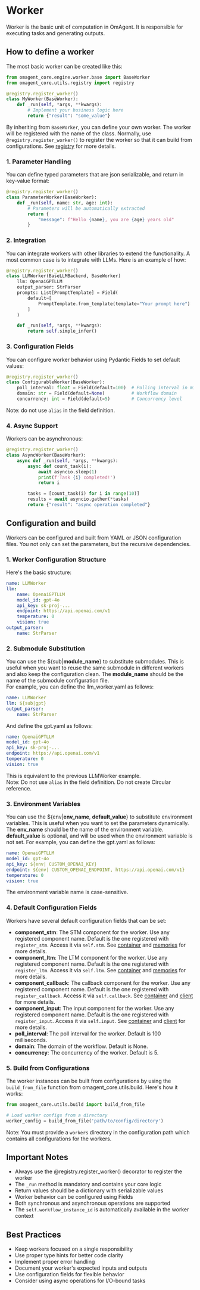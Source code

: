 # Worker
Worker is the basic unit of computation in OmAgent. It is responsible for executing tasks and generating outputs.  
## How to define a worker  
The most basic worker can be created like this:
```python
from omagent_core.engine.worker.base import BaseWorker
from omagent_core.utils.registry import registry

@registry.register_worker()
class MyWorker(BaseWorker):
    def _run(self, *args, **kwargs):
        # Implement your business logic here
        return {"result": "some_value"}
```
By inheriting from `BaseWorker`, you can define your own worker. The worker will be registered with the name of the class. Normally, use `@registry.register_worker()` to register the worker so that it can build from configurations. See [registry](./registry.md) for more details.

### 1. Parameter Handling
You can define typed parameters that are json serializable, and return in key-value format:
```python
@registry.register_worker()
class ParameterWorker(BaseWorker):
    def _run(self, name: str, age: int):
        # Parameters will be automatically extracted
        return {
            "message": f"Hello {name}, you are {age} years old"
        }
```

### 2. Integration
You can integrate workers with other libraries to extend the functionality. A most common case is to integrate with LLMs. Here is an example of how:
```python
@registry.register_worker()
class LLMWorker(BaseLLMBackend, BaseWorker)
    llm: OpenaiGPTLLM
    output_parser: StrParser
    prompts: List[PromptTemplate] = Field(
        default=[
            PromptTemplate.from_template(template="Your prompt here")
        ]
    )

    def _run(self, *args, **kwargs):
        return self.simple_infer()
```

### 3. Configuration Fields
You can configure worker behavior using Pydantic Fields to set default values:
```python
@registry.register_worker()
class ConfigurableWorker(BaseWorker):
    poll_interval: float = Field(default=100)  # Polling interval in milliseconds
    domain: str = Field(default=None)          # Workflow domain
    concurrency: int = Field(default=5)        # Concurrency level
```
Note: do not use ```alias``` in the field definition.

### 4. Async Support
Workers can be asynchronous:
```python
@registry.register_worker()
class AsyncWorker(BaseWorker):
    async def _run(self, *args, **kwargs):
        async def count_task(i):
            await asyncio.sleep(1)
            print(f'Task {i} completed!')
            return i

        tasks = [count_task(i) for i in range(10)]
        results = await asyncio.gather(*tasks)
        return {"result": "async operation completed"}
```

## Configuration and build  
Workers can be configured and built from YAML or JSON configuration files. You not only can set the parameters, but the recursive dependencies.
### 1. Worker Configuration Structure
Here's the basic structure:
```yaml
name: LLMWorker
llm:
    name: OpenaiGPTLLM
    model_id: gpt-4o
    api_key: sk-proj-...
    endpoint: https://api.openai.com/v1
    temperature: 0
    vision: true
output_parser:
    name: StrParser
```
### 2. Submodule Substitution
You can use the ${sub|**module_name**} to substitute submodules. This is useful when you want to reuse the same submodule in different workers and also keep the configuration clean. The **module_name** should be the name of the submodule configuration file.  
For example, you can define the llm_worker.yaml as follows:
```yaml
name: LLMWorker
llm: ${sub|gpt}
output_parser:
    name: StrParser
```
And define the gpt.yaml as follows:
```yaml
name: OpenaiGPTLLM
model_id: gpt-4o
api_key: sk-proj-...
endpoint: https://api.openai.com/v1
temperature: 0
vision: true
```
This is equivalent to the previous LLMWorker example.  
Note: Do not use ```alias``` in the field definition. Do not create Circular reference.

### 3. Environment Variables
You can use the ${env|**env_name**, **default_value**} to substitute environment variables. This is useful when you want to set the parameters dynamically. The **env_name** should be the name of the environment variable. **default_value** is optional, and will be used when the environment variable is not set.
For example, you can define the gpt.yaml as follows:
```yaml
name: OpenaiGPTLLM
model_id: gpt-4o
api_key: ${env| CUSTOM_OPENAI_KEY}
endpoint: ${env| CUSTOM_OPENAI_ENDPOINT, https://api.openai.com/v1}
temperature: 0
vision: true
```
The environment variable name is case-sensitive.

### 4. Default Configuration Fields
Workers have several default configuration fields that can be set:
- **component_stm**: The STM component for the worker. Use any registered component name. Default is the one registered with `register_stm`. Access it via `self.stm`. See [container](./container.md) and [memories](./memories.md) for more details.
- **component_ltm**: The LTM component for the worker. Use any registered component name. Default is the one registered with `register_ltm`. Access it via `self.ltm`. See [container](./container.md) and [memories](./memories.md) for more details.
- **component_callback**: The callback component for the worker. Use any registered component name. Default is the one registered with `register_callback`. Access it via `self.callback`. See [container](./container.md) and [client](./client.md) for more details.
- **component_input**: The input component for the worker. Use any registered component name. Default is the one registered with `register_input`. Access it via `self.input`. See [container](./container.md) and [client](./client.md) for more details.
- **poll_interval**: The poll interval for the worker. Default is 100 milliseconds.
- **domain**: The domain of the workflow. Default is None.
- **concurrency**: The concurrency of the worker. Default is 5.
  
### 5. Build from Configurations  
The worker instances can be built from configurations by using the ```build_from_file``` function from omagent_core.utils.build. Here's how it works:
```python
from omagent_core.utils.build import build_from_file

# Load worker configs from a directory
worker_config = build_from_file('path/to/config/directory')
```
Note: You must provide a ```workers``` directory in the configuration path which contains all configurations for the workers. 

## Important Notes
- Always use the @registry.register_worker() decorator to register the worker
- The ```_run``` method is mandatory and contains your core logic
- Return values should be a dictionary with serializable values
- Worker behavior can be configured using Fields
- Both synchronous and asynchronous operations are supported
- The ```self.workflow_instance_id``` is automatically available in the worker context
  
## Best Practices
- Keep workers focused on a single responsibility
- Use proper type hints for better code clarity
- Implement proper error handling
- Document your worker's expected inputs and outputs
- Use configuration fields for flexible behavior
- Consider using async operations for I/O-bound tasks
